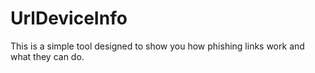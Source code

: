 # UrlDeviceInfo
This is a simple tool designed to show you how phishing links work and what they can do.
